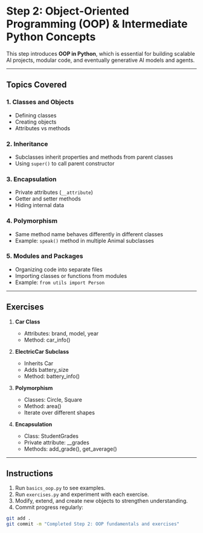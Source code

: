 # Step 2: Object-Oriented Programming (OOP) & Intermediate Python Concepts

This step introduces **OOP in Python**, which is essential for building scalable AI projects, modular code, and eventually generative AI models and agents.

---

## Topics Covered

### 1. Classes and Objects
- Defining classes
- Creating objects
- Attributes vs methods

### 2. Inheritance
- Subclasses inherit properties and methods from parent classes
- Using `super()` to call parent constructor

### 3. Encapsulation
- Private attributes (`__attribute`)
- Getter and setter methods
- Hiding internal data

### 4. Polymorphism
- Same method name behaves differently in different classes
- Example: `speak()` method in multiple Animal subclasses

### 5. Modules and Packages
- Organizing code into separate files
- Importing classes or functions from modules
- Example: `from utils import Person`

---

## Exercises

1. **Car Class**
   - Attributes: brand, model, year
   - Method: car_info()

2. **ElectricCar Subclass**
   - Inherits Car
   - Adds battery_size
   - Method: battery_info()

3. **Polymorphism**
   - Classes: Circle, Square
   - Method: area()
   - Iterate over different shapes

4. **Encapsulation**
   - Class: StudentGrades
   - Private attribute: __grades
   - Methods: add_grade(), get_average()

---

## Instructions

1. Run `basics_oop.py` to see examples.
2. Run `exercises.py` and experiment with each exercise.
3. Modify, extend, and create new objects to strengthen understanding.
4. Commit progress regularly:

```bash
git add .
git commit -m "Completed Step 2: OOP fundamentals and exercises"

